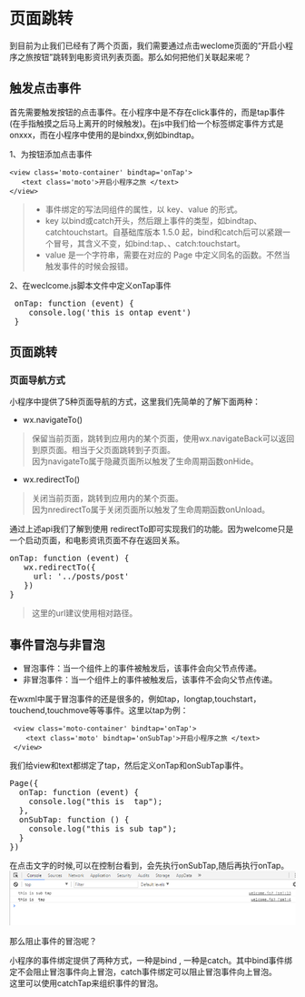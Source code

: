 # 页面跳转

到目前为止我们已经有了两个页面，我们需要通过点击weclome页面的“开启小程序之旅按钮”跳转到电影资讯列表页面。那么如何把他们关联起来呢？

## 触发点击事件

首先需要触发按钮的点击事件。在小程序中是不存在click事件的，而是tap事件(在手指触摸之后马上离开的时候触发)。在js中我们给一个标签绑定事件方式是onxxx，而在小程序中使用的是bindxx,例如bindtap。

1、为按钮添加点击事件  

	<view class='moto-container' bindtap='onTap'>
	   <text class='moto'>开启小程序之旅 </text>
	</view>

>-  事件绑定的写法同组件的属性，以 key、value 的形式。  
>-  key 以bind或catch开头，然后跟上事件的类型，如bindtap、catchtouchstart。自基础库版本 1.5.0 起，bind和catch后可以紧跟一个冒号，其含义不变，如bind:tap、、catch:touchstart。  
>- value 是一个字符串，需要在对应的 Page 中定义同名的函数。不然当触发事件的时候会报错。

2、在weclcome.js脚本文件中定义onTap事件
<pre>
 onTap: function (event) {
	console.log('this is ontap event')
 }
</pre>

## 页面跳转

### 页面导航方式
小程序中提供了5种页面导航的方式，这里我们先简单的了解下面两种：

- wx.navigateTo()
> 保留当前页面，跳转到应用内的某个页面，使用wx.navigateBack可以返回到原页面。相当于父页面跳转到子页面。  
> 因为navigateTo属于隐藏页面所以触发了生命周期函数onHide。

- wx.redirectTo()
> 关闭当前页面，跳转到应用内的某个页面。  
> 因为nredirectTo属于关闭页面所以触发了生命周期函数onUnload。


通过上述api我们了解到使用 redirectTo即可实现我们的功能。因为welcome只是一个启动页面，和电影资讯页面不存在返回关系。

<pre>
onTap: function (event) {
   wx.redirectTo({
     url: '../posts/post'
   })
}
</pre>

> 这里的url建议使用相对路径。



## 事件冒泡与非冒泡

- 冒泡事件：当一个组件上的事件被触发后，该事件会向父节点传递。
- 非冒泡事件：当一个组件上的事件被触发后，该事件不会向父节点传递。

在wxml中属于冒泡事件的还是很多的，例如tap，longtap,touchstart，touchend,touchmove等等事件。这里以tap为例：

	 <view class='moto-container' bindtap='onTap'>
	    <text class='moto' bindtap='onSubTap'>开启小程序之旅 </text>
	 </view>

我们给view和text都绑定了tap，然后定义onTap和onSubTap事件。
<pre>
Page({
  onTap: function (event) {
    console.log("this is  tap");
  },
  onSubTap: function () {
    console.log("this is sub tap");
  }
})
</pre>
在点击文字的时候,可以在控制台看到，会先执行onSubTap,随后再执行onTap。
![avatar](images/2-tap.png)

那么阻止事件的冒泡呢？

小程序的事件绑定提供了两种方式，一种是bind , 一种是catch。其中bind事件绑定不会阻止冒泡事件向上冒泡，catch事件绑定可以阻止冒泡事件向上冒泡。  
这里可以使用catchTap来组织事件的冒泡。


